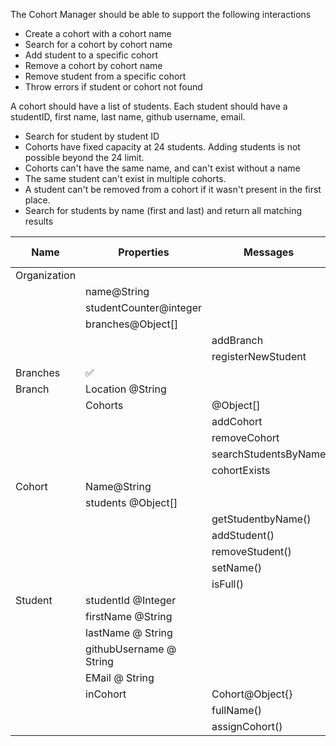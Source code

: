 The Cohort Manager should be able to support the following interactions

- Create a cohort with a cohort name
- Search for a cohort by cohort name
- Add student to a specific cohort
- Remove a cohort by cohort name
- Remove student from a specific cohort
- Throw errors if student or cohort not found

A cohort should have a list of students. Each student should have a studentID, first name, last name, github username, email.

- Search for student by student ID
- Cohorts have fixed capacity at 24 students. Adding students is not possible beyond the 24 limit.
- Cohorts can't have the same name, and can't exist without a name
- The same student can't exist in multiple cohorts.
- A student can't be removed from a cohort if it wasn't present in the first place.
- Search for students by name (first and last) and return all matching results

| Name | Properties | Messages | Input | Output | Tests ❌ ✅ |
| - | - | - | - | - | -  |
| Organization |
| | name@String 
| | studentCounter@integer
| | branches@Object[]
| | |addBranch |  location@String | @Object[]| ❌
| | |registerNewStudent | - | studentID@Integer| ❌
Branches | ✅
| Branch | Location @String
| | Cohorts | @Object[] | | | ✅
| | | addCohort | @Object{} | @Object{} | ✅
| | | removeCohort | @Object{} | @Object{} | ✅
| | | searchStudentsByName | @String | @Object[] | ❌
| | | cohortExists | @Object{} | @boolean | ✅
| Cohort | Name@String 
| | students @Object[] | | | | ❌
| | | getStudentbyName() | fullName()@String | @Object{} | ❌
| | | addStudent() | @Object{} | @Object{} | ❌
| | | removeStudent() | @Object{} | @Object{} | ❌
| | | setName() | cohortName@String | @Object{} | ❌
| | | isFull() | | @Boolean | ❌
| Student | studentId @Integer | | | | ❌
| | firstName @String | | | | ❌
| | lastName @ String | | | | ❌
| | githubUsername @ String | | | | ❌
| | EMail @ String | | | | ❌
| | inCohort | Cohort@Object{} | | | ❌
| | | fullName() | – | @String | ❌
| | | assignCohort() | Cohort@Object{} | Student@Object{} | ❌

